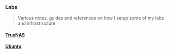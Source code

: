 ### Labs

> Various notes, guides and references on how I setup some of my labs and infrastructure. 

#### [TrueNAS](truenas)
#### [Ubuntu](linux/kvm-host/ubuntu-22.04/README.md#graphical-workstation-kvm-lab)

